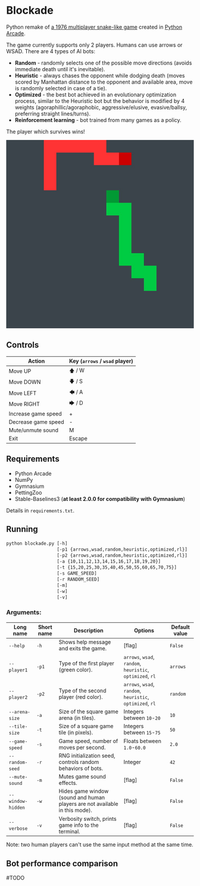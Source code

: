 # Blockade

Python remake of [a 1976 multiplayer snake-like game](https://en.wikipedia.org/wiki/Blockade_(video_game)) created in [Python Arcade](https://api.arcade.academy/en/latest/).

The game currently supports only 2 players. Humans can use arrows or WSAD. There are 4 types of AI bots:
- **Random** - randomly selects one of the possible move directions (avoids immediate death until it's inevitable).
- **Heuristic** - always chases the opponent while dodging death (moves scored by Manhattan distance to the opponent and available area, move is randomly selected in case of a tie).
- **Optimized** - the best bot achieved in an evolutionary optimization process, similar to the Heuristic bot but the behavior is modified by 4 weights (agoraphillic/agoraphobic, aggressive/elusive, evasive/ballsy, preferring straight lines/turns).
- **Reinforcement learning** - bot trained from many games as a policy.

The player which survives wins!

![Blockade screenshot](https://github.com/adam-handke/blockade/blob/main/screenshot.jpg?raw=true)

## Controls

| Action              | Key (`arrows` / `wsad` player) |
|---------------------|--------------------------------|
| Move UP             | 🡅       / W                   |
| Move DOWN           | 🡇       / S                   |
| Move LEFT           | 🡄       / A                   |
| Move RIGHT          | 🡆       / D                   |
| Increase game speed | +                              |
| Decrease game speed | -                              |
| Mute/unmute sound   | M                              |
| Exit                | Escape                         |              

## Requirements
- Python Arcade
- NumPy
- Gymnasium
- PettingZoo
- Stable-Baselines3 (**at least 2.0.0 for compatibility with Gymnasium**)

Details in `requirements.txt`.

## Running

```
python blockade.py [-h] 
                   [-p1 {arrows,wsad,random,heuristic,optimized,rl}]
                   [-p2 {arrows,wsad,random,heuristic,optimized,rl}]
                   [-a {10,11,12,13,14,15,16,17,18,19,20}]
                   [-t {15,20,25,30,35,40,45,50,55,60,65,70,75}]
                   [-s GAME_SPEED]
                   [-r RANDOM_SEED]
                   [-m]
                   [-w]
                   [-v]
```

### Arguments:

| Long name         | Short name | Description                                                                 | Options                                                    | Default value |
|-------------------|------------|-----------------------------------------------------------------------------|------------------------------------------------------------|---------------|
| `--help`          | `-h`       | Shows help message and exits the game.                                      | [flag]                                                     | `False`       |
| `--player1`       | `-p1`      | Type of the first player (green color).                                     | `arrows`, `wsad`, `random`, `heuristic`, `optimized`, `rl` | `arrows`      |
| `--player2`       | `-p2`      | Type of the second player (red color).                                      | `arrows`, `wsad`, `random`, `heuristic`, `optimized`, `rl` | `random`      |
| `--arena-size`    | `-a`       | Size of the square game arena (in tiles).                                   | Integers between `10`-`20`                                 | `10`          |
| `--tile-size`     | `-t`       | Size of a square game tile (in pixels).                                     | Integers between `15`-`75`                                 | `50`          |
| `--game-speed`    | `-s`       | Game speed, number of moves per second.                                     | Floats between `1.0`-`60.0`                                 | `2.0`         |
| `--random-seed`   | `-r`       | RNG initialization seed, controls random behaviors of bots.                 | Integer                                                    | `42`          |
| `--mute-sound`    | `-m`       | Mutes game sound effects.                                                   | [flag]                                                     | `False`       |
| `--window-hidden` | `-w`       | Hides game window (sound and human players are not available in this mode). | [flag]                                                     | `False`       |
| `--verbose`       | `-v`       | Verbosity switch, prints game info to the terminal.                         | [flag]                                                     | `False`       |

Note: two human players can't use the same input method at the same time.

## Bot performance comparison

#TODO
